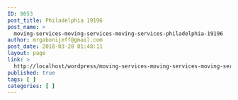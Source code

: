 ```yaml
---
ID: 8053
post_title: Philadelphia 19196
post_name: >
  moving-services-moving-services-moving-services-philadelphia-19196
author: mrgabonijeff@gmail.com
post_date: 2018-03-28 01:48:11
layout: page
link: >
  http://localhost/wordpress/moving-services-moving-services-moving-services-philadelphia-19196/
published: true
tags: [ ]
categories: [ ]
---
```

